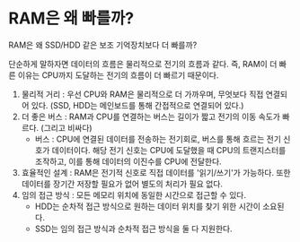 # RAM은 왜 빠를까?
RAM은 왜 SSD/HDD 같은 보조 기억장치보다 더 빠를까?

단순하게 말하자면 데이터의 흐름은 물리적으로 전기의 흐름과 같다. 즉, RAM이 더 빠른 이유는 CPU까지 도달하는 전기의 흐름이 더 빠르기 때문이다.
1. 물리적 거리 : 우선 CPU와 RAM은 물리적으로 더 가까우며, 무엇보다 직접 연결되어 있다. (SSD, HDD는 메인보드를 통해 간접적으로 연결되어 있다.)
2. 더 좋은 버스 : RAM과 CPU를 연결하는 버스는 길이가 짧고 전기의 이동 속도가 빠르다. (그리고 비싸다)
   - 버스 : CPU에 연결된 데이터를 전송하는 전기회로, 버스를 통해 흐르는 전기 신호가 데이터이다. 해당 전기 신호는 CPU에 도달했을 때 CPU의 트랜지스터를 조작하고, 이를 통해 데이터의 이진수를 CPU에 전달한다.
3. 효율적인 설계 : RAM은 전기적 신호로 직접 데이터를 '읽기/쓰기'가 가능하다. 또한 데이터를 장기간 저장할 필요가 없어 별도의 처리가 필요 없다.
4. 임의 접근 방식 : 모든 메모리 위치에 동일한 시간으로 접근할 수 있다.
   - HDD는 순차적 접근 방식으로 원하는 데이터 위치를 찾기 위한 시간이 소요된다.
   - SSD는 임의 접근 방식과 순차적 접근 방식을 둘 다 지원한다.